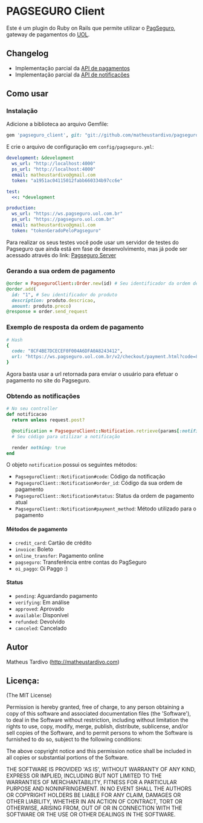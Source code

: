 # PAGSEGURO Client

Este é um plugin do Ruby on Rails que permite utilizar o [PagSeguro](https://pagseguro.uol.com.br), gateway de pagamentos do [UOL](http://uol.com.br).

## Changelog
* Implementação parcial da [API de pagamentos](https://pagseguro.uol.com.br/v2/guia-de-integracao/api-de-pagamentos.html)
* Implementação parcial da [API de notificações](https://pagseguro.uol.com.br/v2/guia-de-integracao/notificacoes.html)

## Como usar

### Instalação

Adicione a biblioteca ao arquivo Gemfile:

```ruby
gem 'pagseguro_client', git: "git://github.com/matheustardivo/pagseguro_client.git"
```

E crie o arquivo de configuração em `config/pagseguro.yml`:

```yaml
development: &development
  ws_url: "http://localhost:4000"
  ps_url: "http://localhost:4000"
  email: matheustardivo@gmail.com
  token: "a1951ac04115012fabb660334b97cc6e"

test:
  <<: *development

production:
  ws_url: "https://ws.pagseguro.uol.com.br"
  ps_url: "https://pagseguro.uol.com.br"
  email: matheustardivo@gmail.com
  token: "tokenGeradoPeloPagseguro"
```

Para realizar os seus testes você pode usar um servidor de testes do Pagseguro que ainda está em fase de desenvolvimento, mas já pode ser acessado através do link: [Pagseguro Server](http://pss.tardivo.info)

### Gerando a sua ordem de pagamento

```ruby
@order = PagseguroClient::Order.new(id) # Seu identificador da ordem de pagamento
@order.add(
  id: "1", # Seu identificador do produto
  description: produto.descricao,
  amount: produto.preco)
@response = order.send_request
```

### Exemplo de resposta da ordem de pagamento

```ruby
# Hash
{
  code: "8CF4BE7DCECEF0F004A6DFA0A8243412",
  url: "https://ws.pagseguro.uol.com.br/v2/checkout/payment.html?code=8CF4BE7DCECEF0F004A6DFA0A8243412"
}
```

Agora basta usar a url retornada para enviar o usuário para efetuar o pagamento no site do Pagseguro.

### Obtendo as notificações
```ruby
# No seu controller
def notificacao
  return unless request.post?

  @notification = PagseguroClient::Notification.retrieve(params[:notificationCode])
  # Seu código para utilizar a notificação

  render nothing: true
end
```

O objeto `notification` possui os seguintes métodos:

* `PagseguroClient::Notification#code`: Código da notificação
* `PagseguroClient::Notification#order_id`: Código da sua ordem de pagamento
* `PagseguroClient::Notification#status`: Status da ordem de pagamento atual
* `PagseguroClient::Notification#payment_method`: Método utilizado para o pagamento

#### Métodos de pagamento

* `credit_card`: Cartão de crédito
* `invoice`: Boleto
* `online_transfer`: Pagamento online
* `pagseguro`: Transferência entre contas do PagSeguro
* `oi_paggo`: Oi Paggo :)

#### Status

* `pending`: Aguardando pagamento
* `verifying`: Em análise
* `approved`: Aprovado
* `available`: Disponível
* `refunded`: Devolvido
* `canceled`: Cancelado

## Autor
Matheus Tardivo (<http://matheustardivo.com>)

## Licença:

(The MIT License)

Permission is hereby granted, free of charge, to any person obtaining
a copy of this software and associated documentation files (the
'Software'), to deal in the Software without restriction, including
without limitation the rights to use, copy, modify, merge, publish,
distribute, sublicense, and/or sell copies of the Software, and to
permit persons to whom the Software is furnished to do so, subject to
the following conditions:

The above copyright notice and this permission notice shall be
included in all copies or substantial portions of the Software.

THE SOFTWARE IS PROVIDED 'AS IS', WITHOUT WARRANTY OF ANY KIND,
EXPRESS OR IMPLIED, INCLUDING BUT NOT LIMITED TO THE WARRANTIES OF
MERCHANTABILITY, FITNESS FOR A PARTICULAR PURPOSE AND NONINFRINGEMENT.
IN NO EVENT SHALL THE AUTHORS OR COPYRIGHT HOLDERS BE LIABLE FOR ANY
CLAIM, DAMAGES OR OTHER LIABILITY, WHETHER IN AN ACTION OF CONTRACT,
TORT OR OTHERWISE, ARISING FROM, OUT OF OR IN CONNECTION WITH THE
SOFTWARE OR THE USE OR OTHER DEALINGS IN THE SOFTWARE.
